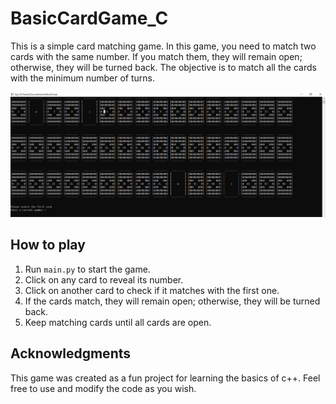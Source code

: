 # BasicCardGame_C

This is a simple card matching game. In this game, you need to match two cards with the same number. If you match them, they will remain open; otherwise, they will be turned back. The objective is to match all the cards with the minimum number of turns.

![card game](cardGame.png)

## How to play

1. Run `main.py` to start the game.
2. Click on any card to reveal its number.
3. Click on another card to check if it matches with the first one.
4. If the cards match, they will remain open; otherwise, they will be turned back.
5. Keep matching cards until all cards are open.



## Acknowledgments

This game was created as a fun project for learning the basics of c++. Feel free to use and modify the code as you wish.

